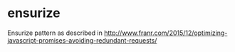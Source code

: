 # ensurize
Ensurize pattern as described in http://www.franr.com/2015/12/optimizing-javascript-promises-avoiding-redundant-requests/
